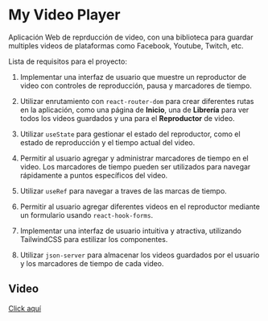 # My Video Player

Aplicación Web de reprducción de video, con una biblioteca para guardar multiples videos de plataformas como Facebook, Youtube, Twitch, etc.

Lista de requisitos para el proyecto:

1. Implementar una interfaz de usuario que muestre un reproductor de video con controles de reproducción, pausa y marcadores de tiempo.

2. Utilizar enrutamiento con `react-router-dom` para crear diferentes rutas en la aplicación, como una página de __Inicio__, una de __Librería__ para ver todos los videos guardados y una para el __Reproductor__ de video.

3. Utilizar `useState` para gestionar el estado del reproductor, como el estado de reproducción y el tiempo actual del video.

4. Permitir al usuario agregar y administrar marcadores de tiempo en el video. Los marcadores de tiempo pueden ser utilizados para navegar rápidamente a puntos específicos del video.

5. Utilizar `useRef` para navegar a traves de las marcas de tiempo.

6. Permitir al usuario agregar diferentes videos en el reproductor mediante un formulario usando `react-hook-forms`.

7. Implementar una interfaz de usuario intuitiva y atractiva, utilizando TailwindCSS para estilizar los componentes.

8. Utilizar `json-server` para almacenar los videos guardados por el usuario y los marcadores de tiempo de cada video.

## Video
[Click aquí](https://drive.google.com/drive/folders/1Xzbvdc9Xp50pyyx3FO1JyNbla1OfXBmW?usp=sharing)
